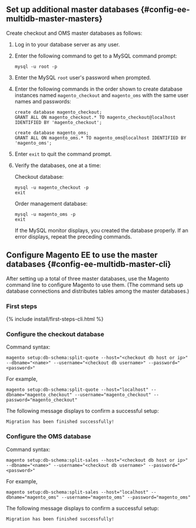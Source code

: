 <div markdown="1">

## Set up additional master databases {#config-ee-multidb-master-masters}
Create checkout and OMS master databases as follows:

1.	Log in to your database server as any user.
2.	Enter the following command to get to a MySQL command prompt:

		mysql -u root -p

3.	Enter the MySQL `root` user's password when prompted.
4.	Enter the following commands in the order shown to create database instances named `magento_checkout` and `magento_oms` with the same user names and passwords:

		create database magento_checkout;
		GRANT ALL ON magento_checkout.* TO magento_checkout@localhost IDENTIFIED BY 'magento_checkout';

		create database magento_oms;
		GRANT ALL ON magento_oms.* TO magento_oms@localhost IDENTIFIED BY 'magento_oms';

5.	Enter `exit` to quit the command prompt.

6.	Verify the databases, one at a time:

	Checkout database:

		mysql -u magento_checkout -p
		exit

	Order management database:

		mysql -u magento_oms -p
		exit

	If the MySQL monitor displays, you created the database properly. If an error displays, repeat the preceding commands.

## Configure Magento EE to use the master databases {#config-ee-multidb-master-cli}
After setting up a total of three master databases, use the Magento command line to configure Magento to use them. (The command sets up database connections and distributes tables among the master databases.)

### First steps

{% include install/first-steps-cli.html %}

<h3 id="config-ee-multidb-master-cli-check">Configure the checkout database</h3>
Command syntax:

	magento setup:db-schema:split-quote --host="<checkout db host or ip>" --dbname="<name>" --username="<checkout db username>" --password="<password>"

For example,

	magento setup:db-schema:split-quote --host="localhost" --dbname="magento_checkout" --username="magento_checkout" --password="magento_checkout"

The following message displays to confirm a successful setup:

	Migration has been finished successfully!

<h3 id="config-ee-multidb-master-cli-oms">Configure the OMS database</h3>
Command syntax:

	magento setup:db-schema:split-sales --host="<checkout db host or ip>" --dbname="<name>" --username="<checkout db username>" --password="<password>"

For example,

	magento setup:db-schema:split-sales --host="localhost" --dbname="magento_oms" --username="magento_oms" --password="magento_oms"

The following message displays to confirm a successful setup:

	Migration has been finished successfully!